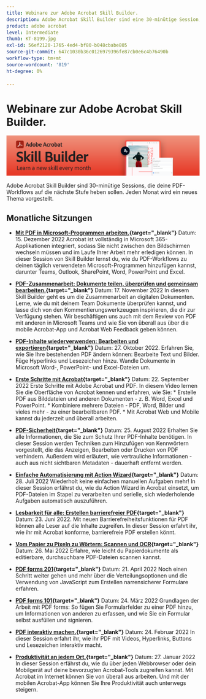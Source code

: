 ```yaml
---
title: Webinare zur Adobe Acrobat Skill Builder.
description: Adobe Acrobat Skill Builder sind eine 30-minütige Session, die eure PDF-Workflows auf die nächste Stufe heben soll
product: adobe acrobat
level: Intermediate
thumb: KT-8199.jpg
exl-id: 56ef2120-1765-4ed4-bf80-b048cbabe805
source-git-commit: 647c1030b36c0126979396fe87cb0e6c4b76490b
workflow-type: tm+mt
source-wordcount: '819'
ht-degree: 0%

---
```


# Webinare zur Adobe Acrobat Skill Builder.

![Bild von Acrobat Skill Builder](../assets/sbacrobatwebinars.png)

Adobe Acrobat Skill Builder sind 30-minütige Sessions, die deine PDF-Workflows auf die nächste Stufe heben sollen. Jeden Monat wird ein neues Thema vorgestellt.

## Monatliche Sitzungen

* **[Mit PDF in Microsoft-Programmen arbeiten.](https://adobe-acrobat-skill-builder.joinus.adobeevents.com/attendease/networking/experience/f7e3961b-e322-4253-bfa4-ff1957a08d99/c1111644-e958-41bf-ad6e-dffafafa7fa0){target=&quot;_blank&quot;}**
Datum: 15. Dezember 2022 Acrobat ist vollständig in Microsoft 365-Applikationen integriert, sodass Sie nicht zwischen den Bildschirmen wechseln müssen und im Laufe Ihrer Arbeit mehr erledigen können. In dieser Session von Skill Builder lernst du, wie du PDF-Workflows zu deinen täglich verwendeten Microsoft-Programmen hinzufügen kannst, darunter Teams, Outlook, SharePoint, Word, PowerPoint und Excel.

* **[PDF-Zusammenarbeit: Dokumente teilen, überprüfen und gemeinsam bearbeiten.](https://adobe-acrobat-skill-builder.joinus.adobeevents.com/attendease/networking/experience/d1eb8544-6268-4855-8500-2370b1e68045/0dd92858-0587-49f4-be60-8d48c140ef39){target=&quot;_blank&quot;}**
Datum: 17. November 2022 In diesem Skill Builder geht es um die Zusammenarbeit an digitalen Dokumenten. Lerne, wie du mit deinem Team Dokumente überprüfen kannst, und lasse dich von den Kommentierungswerkzeugen inspirieren, die dir zur Verfügung stehen. Wir beschäftigen uns auch mit dem Review von PDF mit anderen in Microsoft Teams und wie Sie von überall aus über die mobile Acrobat-App und Acrobat Web Feedback geben können.

* **[PDF-Inhalte wiederverwenden: Bearbeiten und exportieren](https://adobe-acrobat-skill-builder.joinus.adobeevents.com/attendease/networking/experience/68a9bbf2-91ca-40f0-baa1-812dd0730e0b/48c2399c-7392-4d7d-ba51-f623dead313a){target=&quot;_blank&quot;}**
Datum: 27. Oktober 2022. Erfahren Sie, wie Sie Ihre bestehenden PDF ändern können: Bearbeite Text und Bilder. Füge Hyperlinks und Lesezeichen hinzu. Wandle Dokumente in Microsoft Word-, PowerPoint- und Excel-Dateien um.

* **[Erste Schritte mit Acrobat](https://adobe-acrobat-skill-builder.joinus.adobeevents.com/attendease/networking/experience/360c9159-3f6f-47ae-8320-d0ad391883e1/e54db15b-af50-40ff-a274-6e927a22c6e7){target=&quot;_blank&quot;}**
Datum: 22. September 2022 Erste Schritte mit Adobe Acrobat und PDF. In diesem Video lernen Sie die Oberfläche von Acrobat kennen und erfahren, wie Sie: * Erstelle PDF aus Bilddateien und anderen Dokumenten - z. B. Word, Excel und PowerPoint. * Kombiniere mehrere Dateien - PDF, Word, Bilder und vieles mehr - zu einer bearbeitbaren PDF. * Mit Acrobat Web und Mobile kannst du jederzeit und überall arbeiten.

* **[PDF-Sicherheit](https://adobe-acrobat-skill-builder.joinus.adobeevents.com/attendease/networking/experience/ad3778d2-f2c3-4966-98ed-8b1bb90e4b2b/180ad785-1b5b-4c80-80ab-1df345f082ff){target=&quot;_blank&quot;}**
Datum: 25. August 2022 Erhalten Sie alle Informationen, die Sie zum Schutz Ihrer PDF-Inhalte benötigen. In dieser Session werden Techniken zum Hinzufügen von Kennwörtern vorgestellt, die das Anzeigen, Bearbeiten oder Drucken von PDF verhindern. Außerdem wird erläutert, wie vertrauliche Informationen - auch aus nicht sichtbaren Metadaten - dauerhaft entfernt werden.

* **[Einfache Automatisierung mit Action Wizard](https://adobe-acrobat-skill-builder.joinus.adobeevents.com/attendease/networking/experience/45ef14f7-e5e4-4fe0-ba26-905adac092a2/24bf421e-f489-47dc-a5a4-d8d70858348c){target=&quot;_blank&quot;}**
Datum: 28. Juli 2022 Wiederholt keine einfachen manuellen Aufgaben mehr! In dieser Session erfährst du, wie du Action Wizard in Acrobat einsetzt, um PDF-Dateien im Stapel zu verarbeiten und serielle, sich wiederholende Aufgaben automatisch auszuführen.

* **[Lesbarkeit für alle: Erstellen barrierefreier PDF](https://adobe-acrobat-skill-builder.joinus.adobeevents.com/attendease/networking/experience/18c111bd-9c63-4636-a4fd-8dc045a20423/8484f6c9-e2c9-4e1c-8d03-c2ca1d4db77c){target=&quot;_blank&quot;}**
Datum: 23. Juni 2022. Mit neuen Barrierefreiheitsfunktionen für PDF können alle Leser auf die Inhalte zugreifen. In dieser Session erfahrt ihr, wie ihr mit Acrobat konforme, barrierefreie PDF erstellen könnt.

* **[Vom Papier zu Pixeln zu Wörtern: Scannen und OCR](https://adobe-acrobat-skill-builder.joinus.adobeevents.com/attendease/networking/experience/db1178ff-fd0e-4429-9a91-dae080cac9c3/611fa8dd-1b65-4135-800b-feb61541615f){target=&quot;_blank&quot;}**
Datum: 26. Mai 2022 Erfahre, wie leicht du Papierdokumente als editierbare, durchsuchbare PDF-Dateien scannen kannst.

* **[PDF forms 201](https://adobe-acrobat-skill-builder.joinus.adobeevents.com/attendease/networking/experience/e05d5e32-598e-49a2-b847-a06207dcbfd7/39c070e1-4ef4-4fc2-aa1e-bf89fb59215e){target=&quot;_blank&quot;}**
Datum: 21. April 2022 Noch einen Schritt weiter gehen und mehr über die Verteilungsoptionen und die Verwendung von JavaScript zum Erstellen narrensicherer Formulare erfahren.

* **[PDF forms 101](https://adobe-acrobat-skill-builder.joinus.adobeevents.com/attendease/networking/experience/c7f08842-3d62-4b98-bb2a-029feef13621/5f8f1f46-c321-4fba-8c49-4b89d3de6d36){target=&quot;_blank&quot;}**
Datum: 24. März 2022 Grundlagen der Arbeit mit PDF forms: So fügen Sie Formularfelder zu einer PDF hinzu, um Informationen von anderen zu erfassen, und wie Sie ein Formular selbst ausfüllen und signieren.

* **[PDF interaktiv machen.](https://adobe-acrobat-skill-builder.joinus.adobeevents.com/attendease/networking/experience/c3150e33-0164-4f94-ac46-aec99b843291/14ea3de0-529f-4c79-9020-cd0a4f98aab0){target=&quot;_blank&quot;}**
Datum: 24. Februar 2022 In dieser Session erfahrt ihr, wie ihr PDF mit Videos, Hyperlinks, Buttons und Lesezeichen interaktiv macht.

* **[Produktivität an jedem Ort.](https://adobe-acrobat-skill-builder.joinus.adobeevents.com/attendease/networking/experience/99e0622a-adf9-4a8b-918f-fd4f4b3a3235/53620704-6da7-4b88-97da-a1f9f0fff3f4){target=&quot;_blank&quot;}**
Datum: 27. Januar 2022 In dieser Session erfährst du, wie du über jeden Webbrowser oder dein Mobilgerät auf deine bevorzugten Acrobat-Tools zugreifen kannst. Mit Acrobat im Internet können Sie von überall aus arbeiten. Und mit der mobilen Acrobat-App können Sie Ihre Produktivität auch unterwegs steigern.